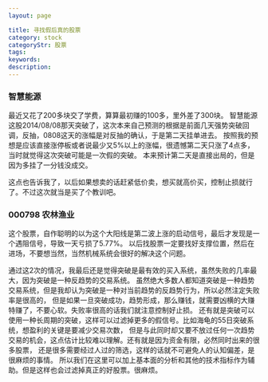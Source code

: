 ```yaml
---
layout: page

title: 寻找假后真的股票
category: stock
categoryStr: 股票
tags: 
keywords: 
description: 
---
```


### 智慧能源
最近又花了200多块交了学费，算算最初赚的100多，里外差了300块。
智慧能源这股2014/08/08那天突破了，这次本来自己预测的根据是前面几天强势突破回调，反抽，0808这天的涨幅是对反抽的确认，于是第二天挂单进去。
按照我的预想是应该直接涨停板或者说最少又5%以上的涨幅，很遗憾第二天只涨了4点多，当时就觉得这次突破可能是一次假的突破。
本来预计第二天是直接出局的，但是因为多挂了一分钱没成交。

这点也告诉我了，以后如果想卖的话赶紧低价卖，想买就高价买，控制止损就行了。不过这次就当是买了个教训吧。

### 000798 农林渔业
这个股票，自作聪明的以为这个大阳线是第二波上涨的启动信号，最后才发现是一个遇阻信号，导致一天亏损了5.77%。
以后找股票一定要找好支撑位置，然后在进场，不要想当然，当然机械系统会很好的解决这个问题。

通过这2次的情况，我最后还是觉得突破是最有效的买入系统，虽然失败的几率最大，因为突破是一种反趋势的交易系统。
虽然绝大多数人都知道突破是一种趋势交易系统，但是我却认为突破是一种对当前趋势的反趋势行为，所以必然注定失败率是很高的，
但是如果一旦突破成功，趋势形成，那么赚钱，就需要凶横的大赚特赚了，不要心软。失败率很高的话我们就注意控制好止损。
还有就是突破可以使用一种长周期的突破，这样可以过滤掉更多的假信号。比如海龟的55日突破系统，想盈利的关键是要减少交易次数，
但是与此同时却又要不放过任何一次趋势交易的机会，这点估计比较难以理解。还有就是因为资金有限，必然同时出来的很多股票，
还是很多需要经过人过的筛选，这样的话就不可避免人的认知偏差，是很麻烦的事情。
所以我们在这里可以加上基本面的分析和其他的技术指标作为辅助。但是这样也会过滤掉真正的好股票。很麻烦。



